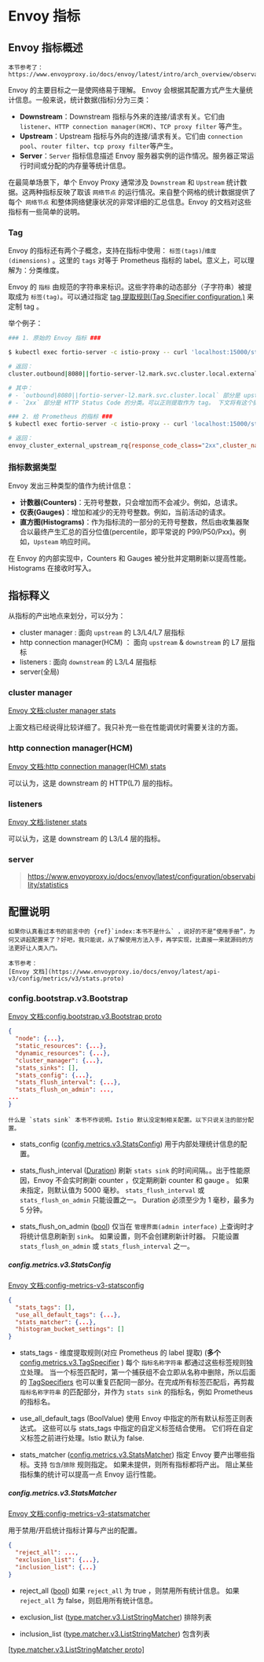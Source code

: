 # Envoy 指标

## Envoy 指标概述

```{note}
本节参考了： https://www.envoyproxy.io/docs/envoy/latest/intro/arch_overview/observability/statistics
```

Envoy 的主要目标之一是使网络易于理解。 Envoy 会根据其配置方式产生大量统计信息。一般来说，统计数据(指标)分为三类：

- **Downstream**：Downstream 指标与外来的连接/请求有关。它们由 `listener`、`HTTP connection manager(HCM)`、`TCP proxy filter` 等产生。
- **Upstream**：Upstream 指标与外向的连接/请求有关。它们由 `connection pool`、`router filter`、`tcp proxy filter`等产生。
- **Server**：`Server` 指标信息描述 Envoy 服务器实例的运作情况。服务器正常运行时间或分配的内存量等统计信息。

在最简单场景下，单个 Envoy Proxy 通常涉及 `Downstream` 和 `Upstream` 统计数据。这两种指标反映了取该 `网络节点` 的运行情况。来自整个网格的统计数据提供了每个` 网络节点` 和整体网络健康状况的非常详细的汇总信息。Envoy 的文档对这些指标有一些简单的说明。

<!-- 从 `Envoy v2 API` 开始，Envoy 能够支持自定义、可插拔的 `指标适配插件(Stats Sink)`。 这是 [Envoy 自带的 Stats Sink 列表](https://www.envoyproxy.io/docs/envoy/latest/api-v3/config/metrics/v3/stats.proto#envoy-v3-api-msg-config-metrics-v3-statssink)：

- envoy.stat_sinks.dog_statsd
- envoy.stat_sinks.graphite_statsd
- envoy.stat_sinks.hystrix
- envoy.stat_sinks.metrics_service
- envoy.stat_sinks.statsd
- envoy.stat_sinks.wasm -->


### Tag

Envoy 的指标还有两个子概念，支持在指标中使用： `标签(tags)`/`维度(dimensions)` 。这里的 `tags` 对等于 Prometheus 指标的 label。意义上，可以理解为：分类维度。


Envoy 的 `指标` 由规范的字符串来标识。这些字符串的动态部分（子字符串）被提取成为 `标签(tag)`。可以通过指定 [tag 提取规则(Tag Specifier configuration.)](https://www.envoyproxy.io/docs/envoy/latest/api-v3/config/metrics/v3/stats.proto#envoy-v3-api-msg-config-metrics-v3-tagspecifier) 来定制 tag 。

举个例子：
```bash
### 1. 原始的 Envoy 指标 ###

$ kubectl exec fortio-server -c istio-proxy -- curl 'localhost:15000/stats'

# 返回：
cluster.outbound|8080||fortio-server-l2.mark.svc.cluster.local.external.upstream_rq_2xx: 300

# 其中：
# - `outbound|8080||fortio-server-l2.mark.svc.cluster.local` 部分是 upstream cluster 的名字。可以正则提取作为 tag。
# - `2xx` 部分是 HTTP Status Code 的分类。可以正则提取作为 tag。 下文将有这个提取规则的配置说明。

### 2. 给 Prometheus 的指标 ###
$ kubectl exec fortio-server -c istio-proxy -- curl 'localhost:15000/stats?format=prometheus' | grep 'outbound|8080||fortio-server-l2' | grep 'external.upstream_rq'

# 返回：
envoy_cluster_external_upstream_rq{response_code_class="2xx",cluster_name="outbound|8080||fortio-server-l2.mark.svc.cluster.local"} 300

```

### 指标数据类型

Envoy 发出三种类型的值作为统计信息：

- **计数器(Counters)**：无符号整数，只会增加而不会减少。例如，总请求。
- **仪表(Gauges)**：增加和减少的无符号整数。例如，当前活动的请求。
- **直方图(Histograms)**：作为指标流的一部分的无符号整数，然后由收集器聚合以最终产生汇总的百分位值(percentile，即平常说的 P99/P50/Pxx)。例如，`Upsteam` 响应时间。

在 Envoy 的内部实现中，Counters 和 Gauges 被分批并定期刷新以提高性能。Histograms 在接收时写入。



## 指标释义

从指标的产出地点来划分，可以分为：
- cluster manager : 面向 `upstream`  的 L3/L4/L7 层指标
- http connection manager(HCM) ： 面向 `upstream` & `downstream` 的 L7 层指标
- listeners : 面向 `downstream` 的 L3/L4 层指标
- server(全局)

### cluster manager

[Envoy 文档:cluster manager stats](https://www.envoyproxy.io/docs/envoy/latest/configuration/upstream/cluster_manager/cluster_stats)

上面文档已经说得比较详细了。我只补充一些在性能调优时需要关注的方面。




### http connection manager(HCM)

[Envoy 文档:http connection manager(HCM) stats](https://www.envoyproxy.io/docs/envoy/latest/configuration/http/http_conn_man/stats)

可以认为，这是 downstream 的 HTTP(L7) 层的指标。

### listeners

[Envoy 文档:listener stats](https://www.envoyproxy.io/docs/envoy/latest/configuration/listeners/stat)

可以认为，这是 downstream 的 L3/L4 层的指标。




### server

> https://www.envoyproxy.io/docs/envoy/latest/configuration/observability/statistics


## 配置说明

```{hint}
如果你认真看过本书的前言中的 {ref}`index:本书不是什么` ，说好的不是“使用手册”，为何又讲起配置来了？好吧，我只能说，从了解使用方法入手，再学实现，比直接一来就源码的方法更好让人类入门。

本节参考：
[Envoy 文档](https://www.envoyproxy.io/docs/envoy/latest/api-v3/config/metrics/v3/stats.proto)
```


### config.bootstrap.v3.Bootstrap

[Envoy 文档:config.bootstrap.v3.Bootstrap proto](https://github.com/envoyproxy/envoy/blob/255af425e1d51066cc8b69a39208b70e18d07073/api/envoy/config/bootstrap/v3/bootstrap.proto#L44)

```json
{
  "node": {...},
  "static_resources": {...},
  "dynamic_resources": {...},
  "cluster_manager": {...},
  "stats_sinks": [],
  "stats_config": {...},
  "stats_flush_interval": {...},
  "stats_flush_on_admin": ...,
...
}
```

```{hint}
什么是 `stats sink` 本书不作说明。Istio 默认没定制相关配置。以下只说关注的部分配置。
```


- stats\_config
([config.metrics.v3.StatsConfig](https://www.envoyproxy.io/docs/envoy/latest/api-v3/config/metrics/v3/stats.proto#envoy-v3-api-msg-config-metrics-v3-statsconfig)) 用于内部处理统计信息的配置。

- stats\_flush\_interval
([Duration](https://developers.google.com/protocol-buffers/docs/reference/google.protobuf#duration)) 刷新 `stats sink` 的时间间隔。。出于性能原因，Envoy 不会实时刷新 counter ，仅定期刷新 counter 和 gauge 。 如果未指定，则默认值为 5000 毫秒。 `stats_flush_interval` 或 `stats_flush_on_admin` 只能设置之一。 Duration 必须至少为 1 毫秒，最多为 5 分钟。


- stats\_flush\_on\_admin
([bool](https://developers.google.com/protocol-buffers/docs/proto#scalar)) 仅当在 `管理界面(admin interface)` 上查询时才将统计信息刷新到 `sink`。 如果设置，则不会创建刷新计时器。 只能设置 `stats_flush_on_admin` 或 `stats_flush_interval` 之一。

##### config.metrics.v3.StatsConfig

[Envoy 文档:config-metrics-v3-statsconfig](https://www.envoyproxy.io/docs/envoy/latest/api-v3/config/metrics/v3/stats.proto#config-metrics-v3-statsconfig)

```json
{
  "stats_tags": [],
  "use_all_default_tags": {...},
  "stats_matcher": {...},
  "histogram_bucket_settings": []
}
```

- stats_tags - 维度提取规则(对应 Prometheus 的 label 提取)
  (**多个** [config.metrics.v3.TagSpecifier](https://www.envoyproxy.io/docs/envoy/latest/api-v3/config/metrics/v3/stats.proto#envoy-v3-api-msg-config-metrics-v3-tagspecifier) ) 每个 `指标名称字符串` 都通过这些标签规则独立处理。 当一个标签匹配时，第一个捕获组不会立即从名称中删除，所以后面的 [TagSpecifiers](https://www.envoyproxy.io/docs/envoy/latest/api-v3/config/metrics/v3/stats.proto#envoy-v3-api-msg-config-metrics-v3-tagspecifier) 也可以重复匹配同一部分。在完成所有标签匹配后，再剪裁 `指标名称字符串` 的匹配部分，并作为 `stats sink` 的指标名，例如 Prometheus的指标名。

- use_all_default_tags
  (BoolValue) 使用 Envoy 中指定的所有默认标签正则表达式。 这些可以与 stats_tags 中指定的自定义标签结合使用。 它们将在自定义标签之前进行处理。Istio 默认为 false.

- stats_matcher
  ([config.metrics.v3.StatsMatcher](https://www.envoyproxy.io/docs/envoy/latest/api-v3/config/metrics/v3/stats.proto#envoy-v3-api-msg-config-metrics-v3-statsmatcher)) 指定 Envoy 要产出哪些指标。支持 `包含`/`排除` 规则指定。 如果未提供，则所有指标都将产出。 阻止某些指标集的统计可以提高一点 Envoy 运行性能。


##### config.metrics.v3.StatsMatcher

[Envoy 文档:config-metrics-v3-statsmatcher](https://www.envoyproxy.io/docs/envoy/latest/api-v3/config/metrics/v3/stats.proto#config-metrics-v3-statsmatcher)

用于禁用/开启统计指标计算与产出的配置。

```json
{
  "reject_all": ...,
  "exclusion_list": {...},
  "inclusion_list": {...}
}
```

- reject_all
  ([bool](https://developers.google.com/protocol-buffers/docs/proto#scalar)) 如果 `reject_all` 为 true ，则禁用所有统计信息。 如果 `reject_all` 为 false，则启用所有统计信息。

- exclusion_list
  ([type.matcher.v3.ListStringMatcher](https://www.envoyproxy.io/docs/envoy/latest/api-v3/type/matcher/v3/string.proto#envoy-v3-api-msg-type-matcher-v3-liststringmatcher)) 排除列表

- inclusion_list
  ([type.matcher.v3.ListStringMatcher](https://www.envoyproxy.io/docs/envoy/latest/api-v3/type/matcher/v3/string.proto#envoy-v3-api-msg-type-matcher-v3-liststringmatcher)) 包含列表

[[type.matcher.v3.ListStringMatcher proto\]](https://github.com/envoyproxy/envoy/blob/255af425e1d51066cc8b69a39208b70e18d07073/api/envoy/type/matcher/v3/string.proto#L72)



